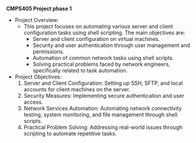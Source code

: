 **CMPS405 Project phase 1**

- Project Overview:
  -   This project focuses on automating various server and client configuration tasks using shell scripting. The main objectives are:
      - Server and client configuration on virtual machines.
      - Security and user authentication through user management and permissions.
      - Automation of common network tasks using shell scripts.
      - Solving practical problems faced by network engineers, specifically related to task automation.
- Project Objectives:
  1. Server and Client Configuration: Setting up SSH, SFTP, and local accounts for client machines on the server.
  2. Security Measures: Implementing secure authentication and user access.
  3. Network Services Automation: Automating network connectivity testing, system monitoring, and file management through shell scripts.
  4. Practical Problem Solving: Addressing real-world issues through scripting to automate repetitive tasks.
